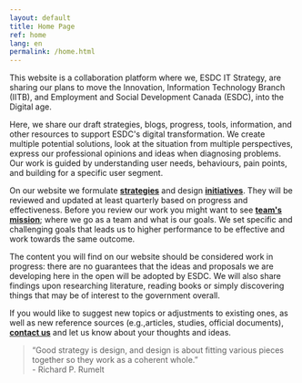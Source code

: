 ```yaml
---
layout: default
title: Home Page
ref: home
lang: en
permalink: /home.html
---
```


This website is a collaboration platform where we, ESDC IT Strategy, are sharing our plans to move the Innovation, Information Technology Branch (IITB), and Employment and Social Development Canada (ESDC), into the Digital age.

Here, we share our draft strategies, blogs, progress, tools, information, and other resources to support ESDC's digital transformation.
We create multiple potential solutions, look at the situation from multiple perspectives, express our professional opinions and ideas when diagnosing problems.
Our work is guided by understanding user needs, behaviours, pain points, and building for a specific user segment.

On our website we formulate **[strategies](strategies.md)** and design **[initiatives](initiatives.md)**.
They will be reviewed and updated at least quarterly based on progress and effectiveness.
Before you review our work you might want to see **[team's mission](mandate.md)**; where we go as a team and what is our goals.
We set specific and challenging goals that leads us to higher performance to be effective and work towards the same outcome.

The content you will find on our website should be considered work in progress: there are no guarantees that the ideas and proposals we are developing here in the open will be adopted by ESDC.
We will also share findings upon researching literature, reading books or simply discovering things that may be of interest to the government overall.

If you would like to suggest new topics or adjustments to existing ones, as well as new reference sources (e.g.,articles, studies, official documents), **[contact us](contact-us.html)** and let us know about your thoughts and ideas.

> “Good strategy is design, and design is about fitting various pieces together so they work as a coherent whole.”\
\- Richard P. Rumelt
